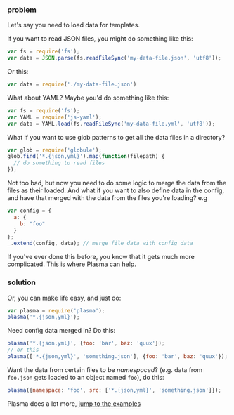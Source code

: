 ### problem

Let's say you need to load data for templates.

If you want to read JSON files, you might do something like this:

```js
var fs = require('fs');
var data = JSON.parse(fs.readFileSync('my-data-file.json', 'utf8'));
```
Or this:

```js
var data = require('./my-data-file.json')
```

What about YAML? Maybe you'd do something like this:

```js
var fs = require('fs');
var YAML = require('js-yaml');
var data = YAML.load(fs.readFileSync('my-data-file.yml', 'utf8'));
```

What if you want to use glob patterns to get all the data files in a directory?

```js
var glob = require('globule');
glob.find('*.{json,yml}').map(function(filepath) {
  // do something to read files
});
```

Not too bad, but now you need to do some logic to merge the data from the files as their loaded. And what if you want to also define data in the config, and have that merged with the data from the files you're loading? e.g

```js
var config = {
  a: {
    b: "foo"
  }
};
_.extend(config, data); // merge file data with config data
```

If you've ever done this before, you know that it gets much more complicated. This is where Plasma can help.

### solution

Or, you can make life easy, and just do:

```js
var plasma = require('plasma');
plasma('*.{json,yml}');
```

Need config data merged in? Do this:

```js
plasma('*.{json,yml}', {foo: 'bar', baz: 'quux'});
// or this
plasma(['*.{json,yml}', 'something.json'], {foo: 'bar', baz: 'quux'});
```

Want the data from certain files to be _namespaced_? (e.g. data from `foo.json` gets loaded to an object named `foo`), do this:

```js
plasma({namespace: 'foo', src: ['*.{json,yml}', 'something.json']});
```

Plasma does a lot more, [jump to the examples](#examples)
